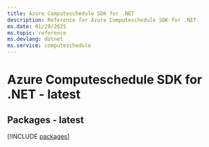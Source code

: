 ```yaml
---
title: Azure Computeschedule SDK for .NET
description: Reference for Azure Computeschedule SDK for .NET
ms.date: 01/29/2025
ms.topic: reference
ms.devlang: dotnet
ms.service: computeschedule
---
```

# Azure Computeschedule SDK for .NET - latest
## Packages - latest
[!INCLUDE [packages](computeschedule-index.md)]